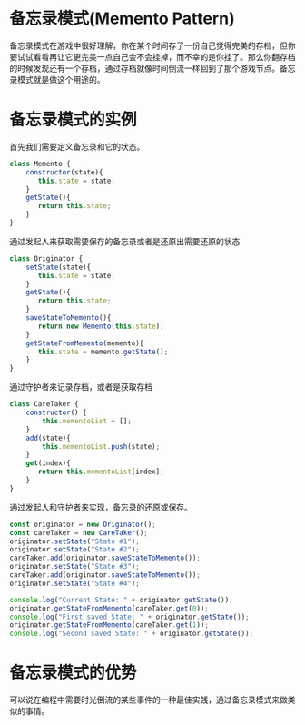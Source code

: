 # 备忘录模式(Memento Pattern)
备忘录模式在游戏中很好理解，你在某个时间存了一份自己觉得完美的存档，但你要试试看看再让它更完美一点自己会不会挂掉，而不幸的是你挂了。那么你翻存档的时候发现还有一个存档，通过存档就像时间倒流一样回到了那个游戏节点。备忘录模式就是做这个用途的。

# 备忘录模式的实例
首先我们需要定义备忘录和它的状态。
```js
class Memento {
    constructor(state){
       this.state = state;
    }
    getState(){
       return this.state;
    }  
}
```
通过发起人来获取需要保存的备忘录或者是还原出需要还原的状态
```js
class Originator {
    setState(state){
       this.state = state;
    }
    getState(){
       return this.state;
    }
    saveStateToMemento(){
       return new Memento(this.state);
    }
    getStateFromMemento(memento){
       this.state = memento.getState();
    }
}
```
通过守护者来记录存档，或者是获取存档
```js
class CareTaker {
    constructor() {
        this.mementoList = [];
    }
    add(state){
        this.mementoList.push(state);
    }
    get(index){
       return this.mementoList[index];
    }
}
```
通过发起人和守护者来实现，备忘录的还原或保存。
```js
const originator = new Originator();
const careTaker = new CareTaker();
originator.setState("State #1");
originator.setState("State #2");
careTaker.add(originator.saveStateToMemento());
originator.setState("State #3");
careTaker.add(originator.saveStateToMemento());
originator.setState("State #4");

console.log("Current State: " + originator.getState());    
originator.getStateFromMemento(careTaker.get(0));
console.log("First saved State: " + originator.getState());
originator.getStateFromMemento(careTaker.get(1));
console.log("Second saved State: " + originator.getState());
```
# 备忘录模式的优势
可以说在编程中需要时光倒流的某些事件的一种最佳实践，通过备忘录模式来做类似的事情。